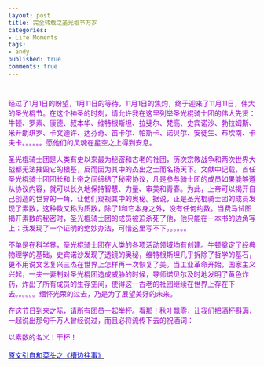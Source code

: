 ```yaml
---
layout: post
title: 完全转载之圣光棍节万岁
categories:
- Life Moments
tags:
- andy
published: true
comments: true
---
```

<p><p align="left"><img style="DISPLAY: block; MARGIN: 0px auto 10px; TEXT-ALIGN: center" alt="" src="http://119.img.pp.sohu.com/images/blog/2007/11/11/23/14/116cb112899.jpg" border="0" /><br /><font color="#9900cc">经过了1月1日的盼望，1月11日的等待，11月1日的焦灼，终于迎来了11月11日，伟大的圣光棍节。在这个神圣的时刻，请允许我在这里列举圣光棍骑士团的伟大先贤：牛顿、罗素、康德、叔本华、维特根斯坦、拉斐尔、梵高、史宾诺沙、勃拉姆斯、米开朗琪罗、卡文迪许、达芬奇、笛卡尔、帕斯卡、诺贝尔、安徒生、布坎南、卡夫卡。。。。。。愿他们的灵魂在星空之上得到安息。</font></p>
<p><font color="#9900cc">圣光棍骑士团是人类有史以来最为秘密和古老的社团，历次宗教战争和两次世界大战都无法摧毁它的根基，反而因为其中的杰出之士而名扬天下。文献中记载，首任圣光棍骑士团团长和上帝之间缔结了秘密协议，凡是参与骑士团的成员如果能够遵从协议内容，就可以长久地保持智慧、力量、审美和青春。为此，上帝可以揭开自己创造的世界的一角，让他们窥视其中的奥秘。据说，正是圣光棍骑士团的成员发现了素数，这种数又称为质数，除了1和它本身之外，没有任何约数。当费马试图揭开素数的秘密时，圣光棍骑士团的成员被迫杀死了他，他只能在一本书的边角写上：我发现了一个证明的绝妙办法，可惜这里写不下。。。。。。</font></p>
<p><font color="#9900cc">不单是在科学界，圣光棍骑士团在人类的各项活动领域均有创建。牛顿奠定了经典物理学的基础，史宾诺沙发现了透镜的奥秘，维特根斯坦几乎拆除了哲学的基石，更不用说文艺复兴三杰在世界上怎样再一次恢复了美。当工业革命开始，国家主义兴起，一夫一妻制对圣光棍团造成威胁的时候，导师诺贝尔及时地发明了黄色炸药，炸出了所有成员的生存空间，使得这一古老的社团继续在世界上存在下去。。。。。。缅怀光荣的过去，乃是为了展望美好的未来。</font></p>
<p><font color="#9900cc">在这节日到来之际，请所有团员一起举杯。看那！秋叶飘零，让我们把酒杯斟满，一起说出那句千万人曾经说过，而且必将流传下去的祝酒词：</font></p>
<p><font color="#9900cc">以素数的名义！干杯！<br /><br /><a href="http://www.hecaitou.net/?p=2109" target="_blank"><font color="#0000cc">原文引自和菜头之《槽边往事》</font></a></font></p></p>
